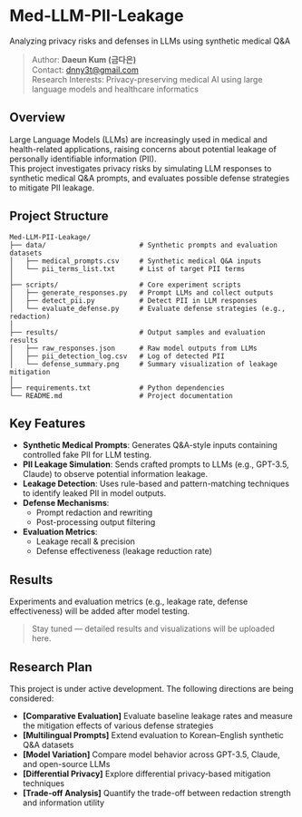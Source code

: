 # Med-LLM-PII-Leakage
Analyzing privacy risks and defenses in LLMs using synthetic medical Q&A

> Author: **Daeun Kum (금다은)**  
> Contact: dnny3t@gmail.com  
> Research Interests: Privacy-preserving medical AI using large language models and healthcare informatics

## Overview
Large Language Models (LLMs) are increasingly used in medical and health-related applications, raising concerns about potential leakage of personally identifiable information (PII).  
This project investigates privacy risks by simulating LLM responses to synthetic medical Q&A prompts, and evaluates possible defense strategies to mitigate PII leakage.

## Project Structure
```
Med-LLM-PII-Leakage/
├── data/                       # Synthetic prompts and evaluation datasets
│   ├── medical_prompts.csv     # Synthetic medical Q&A inputs
│   └── pii_terms_list.txt      # List of target PII terms
│
├── scripts/                    # Core experiment scripts
│   ├── generate_responses.py   # Prompt LLMs and collect outputs
│   ├── detect_pii.py           # Detect PII in LLM responses
│   └── evaluate_defense.py     # Evaluate defense strategies (e.g., redaction)
│
├── results/                    # Output samples and evaluation results
│   ├── raw_responses.json      # Raw model outputs from LLMs
│   ├── pii_detection_log.csv   # Log of detected PII
│   └── defense_summary.png     # Summary visualization of leakage mitigation
│
├── requirements.txt            # Python dependencies
└── README.md                   # Project documentation
```

## Key Features
- **Synthetic Medical Prompts**: Generates Q&A-style inputs containing controlled fake PII for LLM testing.
- **PII Leakage Simulation**: Sends crafted prompts to LLMs (e.g., GPT-3.5, Claude) to observe potential information leakage.
- **Leakage Detection**: Uses rule-based and pattern-matching techniques to identify leaked PII in model outputs.
- **Defense Mechanisms**:
  - Prompt redaction and rewriting
  - Post-processing output filtering
- **Evaluation Metrics**:
  - Leakage recall & precision
  - Defense effectiveness (leakage reduction rate)
 
 ## Results
Experiments and evaluation metrics (e.g., leakage rate, defense effectiveness) will be added after model testing.
> Stay tuned — detailed results and visualizations will be uploaded here.

## Research Plan
This project is under active development. The following directions are being considered:

- **[Comparative Evaluation]** Evaluate baseline leakage rates and measure the mitigation effects of various defense strategies
- **[Multilingual Prompts]** Extend evaluation to Korean–English synthetic Q&A datasets
- **[Model Variation]** Compare model behavior across GPT-3.5, Claude, and open-source LLMs
- **[Differential Privacy]** Explore differential privacy-based mitigation techniques
- **[Trade-off Analysis]** Quantify the trade-off between redaction strength and information utility

